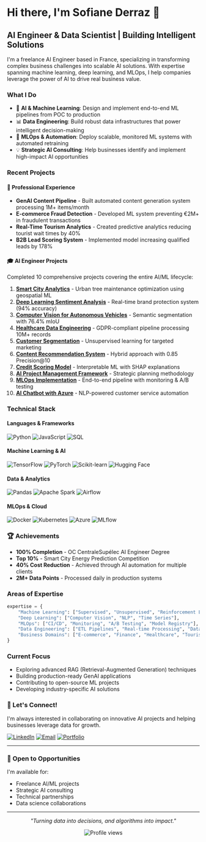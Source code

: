 # Hi there, I'm Sofiane Derraz 👋

## AI Engineer & Data Scientist | Building Intelligent Solutions

I'm a freelance AI Engineer based in France, specializing in transforming complex business challenges into scalable AI solutions. With expertise spanning machine learning, deep learning, and MLOps, I help companies leverage the power of AI to drive real business value.

### What I Do

- 🤖 **AI & Machine Learning**: Design and implement end-to-end ML pipelines from POC to production
- 📊 **Data Engineering**: Build robust data infrastructures that power intelligent decision-making
- 🔧 **MLOps & Automation**: Deploy scalable, monitored ML systems with automated retraining
- 💡 **Strategic AI Consulting**: Help businesses identify and implement high-impact AI opportunities

### Recent Projects

#### 🏢 Professional Experience

- **GenAI Content Pipeline** - Built automated content generation system processing 1M+ items/month
- **E-commerce Fraud Detection** - Developed ML system preventing €2M+ in fraudulent transactions
- **Real-Time Tourism Analytics** - Created predictive analytics reducing tourist wait times by 40%
- **B2B Lead Scoring System** - Implemented model increasing qualified leads by 178%

#### 🎓 AI Engineer Projects
Completed 10 comprehensive projects covering the entire AI/ML lifecycle:

1. **[Smart City Analytics](https://github.com/DerrazSofiane/green-city-analytics)** - Urban tree maintenance optimization using geospatial ML
2. **[Deep Learning Sentiment Analysis](https://github.com/DerrazSofiane/mlops-badbuzz-detector)** - Real-time brand protection system (94% accuracy)
3. **[Computer Vision for Autonomous Vehicles](https://github.com/DerrazSofiane/cars-segmentation)** - Semantic segmentation with 76.4% mIoU
4. **[Healthcare Data Engineering](https://github.com/DerrazSofiane/sante-publique-analytics)** - GDPR-compliant pipeline processing 10M+ records
5. **[Customer Segmentation](https://github.com/DerrazSofiane/olist-client-segmentation)** - Unsupervised learning for targeted marketing
6. **[Content Recommendation System](https://github.com/DerrazSofiane/yelp-reviews-analysis)** - Hybrid approach with 0.85 Precision@10
7. **[Credit Scoring Model](https://github.com/DerrazSofiane/scoring_banking_credit)** - Interpretable ML with SHAP explanations
8. **[AI Project Management Framework](https://github.com/DerrazSofiane/ai-project-scoping)** - Strategic planning methodology
9. **[MLOps Implementation](https://github.com/DerrazSofiane/content-recommendation-model)** - End-to-end pipeline with monitoring & A/B testing
10. **[AI Chatbot with Azure](https://github.com/DerrazSofiane/flyme-chatbot-model-mvp)** - NLP-powered customer service automation

### Technical Stack

#### Languages & Frameworks
![Python](https://img.shields.io/badge/Python-3776AB?style=for-the-badge&logo=python&logoColor=white)
![JavaScript](https://img.shields.io/badge/JavaScript-F7DF1E?style=for-the-badge&logo=javascript&logoColor=black)
![SQL](https://img.shields.io/badge/SQL-4479A1?style=for-the-badge&logo=postgresql&logoColor=white)

#### Machine Learning & AI
![TensorFlow](https://img.shields.io/badge/TensorFlow-FF6F00?style=for-the-badge&logo=tensorflow&logoColor=white)
![PyTorch](https://img.shields.io/badge/PyTorch-EE4C2C?style=for-the-badge&logo=pytorch&logoColor=white)
![Scikit-learn](https://img.shields.io/badge/Scikit--learn-F7931E?style=for-the-badge&logo=scikit-learn&logoColor=white)
![Hugging Face](https://img.shields.io/badge/Hugging%20Face-FFD21E?style=for-the-badge&logo=huggingface&logoColor=black)

#### Data & Analytics
![Pandas](https://img.shields.io/badge/Pandas-150458?style=for-the-badge&logo=pandas&logoColor=white)
![Apache Spark](https://img.shields.io/badge/Apache%20Spark-E25A1C?style=for-the-badge&logo=apachespark&logoColor=white)
![Airflow](https://img.shields.io/badge/Airflow-017CEE?style=for-the-badge&logo=apacheairflow&logoColor=white)

#### MLOps & Cloud
![Docker](https://img.shields.io/badge/Docker-2496ED?style=for-the-badge&logo=docker&logoColor=white)
![Kubernetes](https://img.shields.io/badge/Kubernetes-326CE5?style=for-the-badge&logo=kubernetes&logoColor=white)
![Azure](https://img.shields.io/badge/Azure-0078D4?style=for-the-badge&logo=microsoftazure&logoColor=white)
![MLflow](https://img.shields.io/badge/MLflow-0194E2?style=for-the-badge&logo=mlflow&logoColor=white)

### 🏆 Achievements

- **100% Completion** - OC CentraleSupélec AI Engineer Degree
- **Top 10%** - Smart City Energy Prediction Competition
- **40% Cost Reduction** - Achieved through AI automation for multiple clients
- **2M+ Data Points** - Processed daily in production systems

### Areas of Expertise

```python
expertise = {
    "Machine Learning": ["Supervised", "Unsupervised", "Reinforcement Learning"],
    "Deep Learning": ["Computer Vision", "NLP", "Time Series"],
    "MLOps": ["CI/CD", "Monitoring", "A/B Testing", "Model Registry"],
    "Data Engineering": ["ETL Pipelines", "Real-time Processing", "Data Quality"],
    "Business Domains": ["E-commerce", "Finance", "Healthcare", "Tourism"]
}
```

### Current Focus

- Exploring advanced RAG (Retrieval-Augmented Generation) techniques
- Building production-ready GenAI applications
- Contributing to open-source ML projects
- Developing industry-specific AI solutions

### 💬 Let's Connect!

I'm always interested in collaborating on innovative AI projects and helping businesses leverage data for growth.

[![LinkedIn](https://img.shields.io/badge/LinkedIn-0077B5?style=for-the-badge&logo=linkedin&logoColor=white)](https://www.linkedin.com/in/derraz-sofiane/)
[![Email](https://img.shields.io/badge/Email-D14836?style=for-the-badge&logo=gmail&logoColor=white)](mailto:derraz.sofiane@gmail.com)
[![Portfolio](https://img.shields.io/badge/Portfolio-000000?style=for-the-badge&logo=About.me&logoColor=white)](https://your-portfolio-url.com)

---

### 🤝 Open to Opportunities

I'm available for:
- Freelance AI/ML projects
- Strategic AI consulting
- Technical partnerships
- Data science collaborations

---

<p align="center">
  <i>"Turning data into decisions, and algorithms into impact."</i>
</p>

<p align="center">
  <img src="https://komarev.com/ghpvc/?username=DerrazSofiane&color=blueviolet" alt="Profile views" />
</p>
